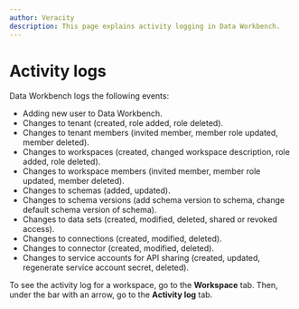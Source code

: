 ```yaml
---
author: Veracity
description: This page explains activity logging in Data Workbench.
---
```

# Activity logs
Data Workbench logs the following events:
* Adding new user to Data Workbench.
* Changes to tenant (created, role added, role deleted).
* Changes to tenant members (invited member, member role updated, member deleted).
* Changes to workspaces (created, changed workspace description, role added, role deleted).
* Changes to workspace members (invited member, member role updated, member deleted).
* Changes to schemas (added, updated).
* Changes to schema versions (add schema version to schema, change default schema version of schema).
* Changes to data sets (created, modified, deleted, shared or revoked access).
* Changes to connections (created, modified, deleted).
* Changes to connector (created, modified, deleted).
* Changes to service accounts for API sharing (created, updated, regenerate service account secret, deleted).

To see the activity log for a workspace, go to the **Workspace** tab. Then, under the bar with an arrow, go to the **Activity log** tab.